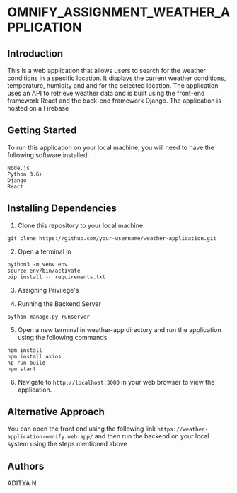 # OMNIFY_ASSIGNMENT_WEATHER_APPLICATION

## Introduction
This is a web application that allows users to search for the weather conditions in a specific location. It displays the current weather conditions, temperature, humidity and and for the selected location. The application uses an API to retrieve weather data and is built using the front-end framework React and the back-end framework Django. The application is hosted on a Firebase

## Getting Started
To run this application on your local machine, you will need to have the following software installed:
```
Node.js
Python 3.6+
Django
React
```

## Installing Dependencies
1. Clone this repository to your local machine:
```
git clone https://github.com/your-username/weather-application.git
```
2. Open a terminal in
```
python3 -m venv env
source env/bin/activate
pip install -r requirements.txt
```
3. Assigning Privilege's

4. Running the Backend Server
```
python manage.py runserver
```

5. Open a new terminal in weather-app directory and run the application using the following commands
```
npm install
npm install axios
np run build
npm start
```

6. Navigate to ```http://localhost:3000``` in your web browser to view the application.

## Alternative Approach
You can open the front end using the following link ``` https://weather-application-omnify.web.app/ ``` and then run the backend on your local system using the steps mentioned above 

## Authors
ADITYA N
